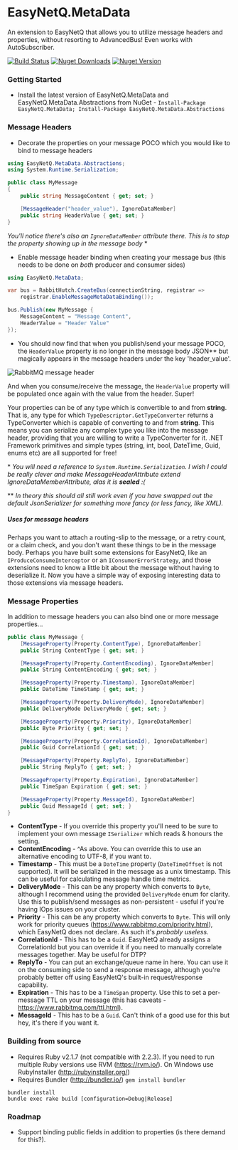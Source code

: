 # EasyNetQ.MetaData
An extension to EasyNetQ that allows you to utilize message headers and properties, without resorting to AdvancedBus! Even works with AutoSubscriber.

[![Build Status](https://travis-ci.org/Matthew-Davey/EasyNetQ.MetaData.svg?branch=develop)](https://travis-ci.org/Matthew-Davey/EasyNetQ.MetaData) [![Nuget Downloads](https://img.shields.io/nuget/dt/EasyNetQ.MetaData.svg)](https://www.nuget.org/packages/EasyNetQ.MetaData/) [![Nuget Version](https://img.shields.io/nuget/v/EasyNetQ.MetaData.svg)](https://www.nuget.org/packages/EasyNetQ.MetaData/)

### Getting Started
* Install the latest version of EasyNetQ.MetaData and EasyNetQ.MetaData.Abstractions from NuGet - `Install-Package EasyNetQ.MetaData; Install-Package EasyNetQ.MetaData.Abstractions`

### Message Headers
* Decorate the properties on your message POCO which you would like to bind to message headers

```csharp
using EasyNetQ.MetaData.Abstractions;
using System.Runtime.Serialization;

public class MyMessage
{
    public string MessageContent { get; set; }

    [MessageHeader("header_value"), IgnoreDataMember]
    public string HeaderValue { get; set; }
}
```

_You'll notice there's also an `IgnoreDataMember` attribute there. This is to stop the property showing up in the message body_ \*

* Enable message header binding when creating your message bus (this needs to be done on *both* producer and consumer sides)

```csharp 
using EasyNetQ.MetaData;

var bus = RabbitHutch.CreateBus(connectionString, registrar =>
    registrar.EnableMessageMetaDataBinding());

bus.Publish(new MyMessage {
    MessageContent = "Message Content",
    HeaderValue = "Header Value"
});
```

* You should now find that when you publish/send your message POCO, the `HeaderValue` property is no longer in the message body JSON\*\* but magically appears in the message headers under the key 'header_value'.

![RabbitMQ message header](https://cloud.githubusercontent.com/assets/2029369/11700473/fea41a0a-9ec1-11e5-8756-d2a5d4b1e20a.png)

And when you consume/receive the message, the `HeaderValue` property will be populated once again with the value from the header. Super!

Your properties can be of any type which is convertible to and from **string**. That is, any type for which `TypeDescriptor.GetTypeConverter` returns a TypeConverter which is capable of converting to and from **string**. This means you can serialize any complex type you like into the message header, providing that you are willing to write a TypeConverter for it. .NET Framework primitives and simple types (string, int, bool, DateTime, Guid, enums etc) are all supported for free!

\* _You will need a reference to `System.Runtime.Serialization`. I wish I could be really clever and make MessageHeaderAttribute extend IgnoreDataMemberAttribute, alas it is **sealed** :(_

\*\* _In theory this should all still work even if you have swapped out the default JsonSerializer for something more fancy (or less fancy, like XML)._

##### Uses for message headers
Perhaps you want to attach a routing-slip to the message, or a retry count, or a claim check, and you don't want these things to be in the message body. Perhaps you have built some extensions for EasyNetQ, like an `IProduceConsumeInterceptor` or an `IConsumerErrorStrategy`, and those extensions need to know a little bit about the message without having to deserialize it. Now you have a simple way of exposing interesting data to those extensions via message headers.

### Message Properties
In addition to message headers you can also bind one or more message properties...

```csharp
public class MyMessage {
    [MessageProperty(Property.ContentType), IgnoreDataMember]
    public String ContentType { get; set; }

    [MessageProperty(Property.ContentEncoding), IgnoreDataMember]
    public String ContentEncoding { get; set; }

    [MessageProperty(Property.Timestamp), IgnoreDataMember]
    public DateTime TimeStamp { get; set; }

    [MessageProperty(Property.DeliveryMode), IgnoreDataMember]
    public DeliveryMode DeliveryMode { get; set; }

    [MessageProperty(Property.Priority), IgnoreDataMember]
    public Byte Priority { get; set; }

    [MessageProperty(Property.CorrelationId), IgnoreDataMember]
    public Guid CorrelationId { get; set; }

    [MessageProperty(Property.ReplyTo), IgnoreDataMember]
    public String ReplyTo { get; set; }

    [MessageProperty(Property.Expiration), IgnoreDataMember]
    public TimeSpan Expiration { get; set; }

    [MessageProperty(Property.MessageId), IgnoreDataMember]
    public Guid MessageId { get; set; }
}
```

* **ContentType** - If you override this property you'll need to be sure to implement your own message `ISerializer` which reads & honours the setting.
* **ContentEncoding** - ^As above. You can override this to use an alternative encoding to UTF-8, if you want to.
* **Timestamp** - This must be a `DateTime` property (`DateTimeOffset` is not supported). It will be serialized in the message as a unix timestamp. This can be useful for calculating message handle time metrics.
* **DeliveryMode** - This can be any property which converts to `Byte`, although I recommend using the provided `DeliveryMode` enum for clarity. Use this to publish/send messages as non-persistent - useful if you're having IOps issues on your cluster.
* **Priority** - This can be any property which converts to `Byte`. This will only work for priority queues (https://www.rabbitmq.com/priority.html), which EasyNetQ does not declare. As such it's _probably useless_.
* **CorrelationId** - This has to be a `Guid`. EasyNetQ already assigns a CorrelationId but you can override it if you need to manually correlate messages together. May be useful for DTP?
* **ReplyTo** - You can put an exchange/queue name in here. You can use it on the consuming side to send a response message, although you're probably better off using EasyNetQ's built-in request/response capability.
* **Expiration** - This has to be a `TimeSpan` property. Use this to set a per-message TTL on your message (this has caveats - https://www.rabbitmq.com/ttl.html).
* **MessageId** - This has to be a `Guid`. Can't think of a good use for this but hey, it's there if you want it.


### Building from source
* Requires Ruby v2.1.7 (not compatible with 2.2.3). If you need to run multiple Ruby versions use RVM (https://rvm.io/). On Windows use RubyInstaller (http://rubyinstaller.org/)
* Requires Bundler (http://bundler.io/) `gem install bundler`

```
bundler install
bundle exec rake build [configuration=Debug|Release]
```

### Roadmap
* Support binding public fields in addition to properties (is there demand for this?).
